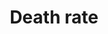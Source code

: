 ---
title: Death rate
longTitle: 'Death rate'
tags:
- gccommon
french:
- "[[Taux de mortalite]]"
---